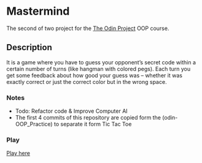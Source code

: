 # Mastermind

The second of two project for the [The Odin Project](https://www.theodinproject.com/lessons/ruby-mastermind) OOP course.

## Description

It is a game where you have to guess your opponent’s secret code within a certain number of turns (like hangman with colored pegs). Each turn you get some feedback about how good your guess was – whether it was exactly correct or just the correct color but in the wrong space.

### Notes

- Todo: Refactor code & Improve Computer AI
- The first 4 commits of this repository are copied form the (odin-OOP_Practice) to separate it form Tic Tac Toe

### Play

[Play here](https://replit.com/@AbdEl-Rahman21/Mastermind)
